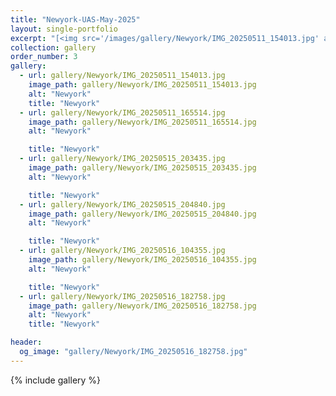 ```yaml
---
title: "Newyork-UAS-May-2025"
layout: single-portfolio
excerpt: "[<img src='/images/gallery/Newyork/IMG_20250511_154013.jpg' alt=''>](https://nt-hung.github.io/gallery/Newyork/)"
collection: gallery
order_number: 3
gallery:
  - url: gallery/Newyork/IMG_20250511_154013.jpg
    image_path: gallery/Newyork/IMG_20250511_154013.jpg
    alt: "Newyork"
    title: "Newyork"
  - url: gallery/Newyork/IMG_20250511_165514.jpg
    image_path: gallery/Newyork/IMG_20250511_165514.jpg
    alt: "Newyork"

    title: "Newyork"
  - url: gallery/Newyork/IMG_20250515_203435.jpg
    image_path: gallery/Newyork/IMG_20250515_203435.jpg
    alt: "Newyork"

    title: "Newyork"
  - url: gallery/Newyork/IMG_20250515_204840.jpg
    image_path: gallery/Newyork/IMG_20250515_204840.jpg
    alt: "Newyork"

    title: "Newyork"
  - url: gallery/Newyork/IMG_20250516_104355.jpg
    image_path: gallery/Newyork/IMG_20250516_104355.jpg
    alt: "Newyork"

    title: "Newyork"
  - url: gallery/Newyork/IMG_20250516_182758.jpg
    image_path: gallery/Newyork/IMG_20250516_182758.jpg
    alt: "Newyork"
    title: "Newyork"         

header:
  og_image: "gallery/Newyork/IMG_20250516_182758.jpg"
---
```

{% include gallery %}
